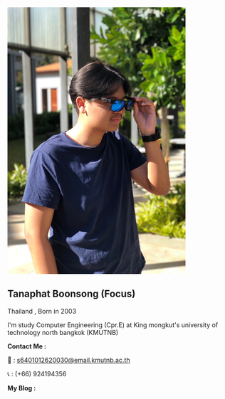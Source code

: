 <img src="img/gus.jpg" width="400" height="600">

## Tanaphat Boonsong (Focus)

Thailand , Born in 2003

I'm study Computer Engineering (Cpr.E) at King mongkut's university of technology north bangkok (KMUTNB)

**Contact Me :**

:email: : s6401012620030@email.kmutnb.ac.th

:telephone_receiver: : (+66) 924194356

**My Blog :** 
